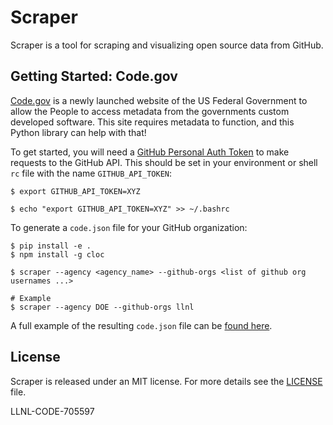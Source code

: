 # Scraper

Scraper is a tool for scraping and visualizing open source data from GitHub.

## Getting Started: Code.gov

[Code.gov](https://code.gov) is a newly launched website of the US Federal
Government to allow the People to access metadata from the governments custom
developed software. This site requires metadata to function, and this Python
library can help with that!

To get started, you will need a [GitHub Personal Auth Token](https://help.github.com/articles/creating-a-personal-access-token-for-the-command-line/) to make requests to
the GitHub API. This should be set in your environment or shell ``rc`` file with
the name ``GITHUB_API_TOKEN``:

    $ export GITHUB_API_TOKEN=XYZ

    $ echo "export GITHUB_API_TOKEN=XYZ" >> ~/.bashrc


To generate a ``code.json`` file for your GitHub organization:

    $ pip install -e .
    $ npm install -g cloc

    $ scraper --agency <agency_name> --github-orgs <list of github org usernames ...>

    # Example
    $ scraper --agency DOE --github-orgs llnl

A full example of the resulting ``code.json`` file can be [found
here](https://gist.github.com/IanLee1521/b7d7c0c2d8c24b10dd04edd5e8cab6c4).

## License

Scraper is released under an MIT license. For more details see the
[LICENSE](/LICENSE) file.

LLNL-CODE-705597
